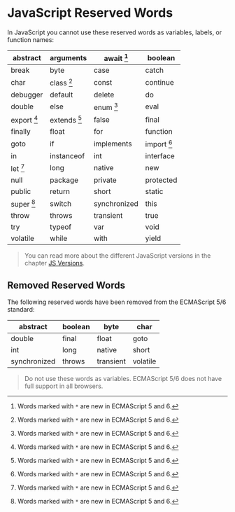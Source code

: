 # JavaScript Reserved Words

In JavaScript you cannot use these reserved words as variables, labels, or function names:

| abstract    | arguments    | await [^*]   | boolean     |
| ----------- | ------------ | ------------ | ----------- |
| break       | byte         | case         | catch       |
| char        | class [^*]   | const        | continue    |
| debugger    | default      | delete       | do          |
| double      | else         | enum [^*]    | eval        |
| export [^*] | extends [^*] | false        | final       |
| finally     | float        | for          | function    |
| goto        | if           | implements   | import [^*] |
| in          | instanceof   | int          | interface   |
| let [^*]    | long         | native       | new         |
| null        | package      | private      | protected   |
| public      | return       | short        | static      |
| super [^*]  | switch       | synchronized | this        |
| throw       | throws       | transient    | true        |
| try         | typeof       | var          | void        |
| volatile    | while        | with         | yield       |

> You can read more about the different JavaScript versions in the chapter [JS Versions](https://www.w3schools.com/js/js_versions.asp).

## Removed Reserved Words

The following reserved words have been removed from the ECMAScript 5/6 standard:

| abstract     | boolean | byte      | char     |
| ------------ | ------- | --------- | -------- |
| double       | final   | float     | goto     |
| int          | long    | native    | short    |
| synchronized | throws  | transient | volatile |

> Do not use these words as variables. ECMAScript 5/6 does not have full support in all browsers.

[^*]: Words marked with `*` are new in ECMAScript 5 and 6.
